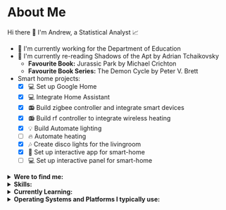 # About Me

Hi there 👋 I'm Andrew, a Statistical Analyst :chart_with_upwards_trend:

- :office: I'm currently working for the Department of Education
- :book: I'm currently re-reading Shadows of the Apt by Adrian Tchaikovsky
  - **Favourite Book:** Jurassic Park by Michael Crichton
  - **Favourite Book Series:** The Demon Cycle by Peter V. Brett
- Smart home projects:
  - [x] :computer: Set up Google Home
  - [x] :computer: Integrate Home Assistant
  - [x] :radio: Build zigbee controller and integrate smart devices
  - [x] :radio: Build rf controller to integrate wireless heating
  - [x] :bulb: Build Automate lighting
  - [ ] :fire: Automate heating
  - [x] :notes: Create disco lights for the livingroom
  - [x] :iphone: Set up interactive app for smart-home
  - [ ] :computer: Set up interactive panel for smart-home

<details>
    <summary><b>Were to find me:</b></summary><br>

[![Github](https://img.shields.io/badge/GitHub-Random483-181717?logo=github&style=plastic)](https://github.com/Random483)

[![LinkedIn](https://img.shields.io/badge/LinkedIn-Andrew-0A66C2?logo=linkedin&style=plastic)](https://www.linkedin.com/in/andrewross5/)
<!--
[![Twitter](https://img.shields.io/badge/Twitter-@Random483-1DA1F2?logo=twitter&style=plastic)](https://twitter.com/Random483)

[![Github](https://img.shields.io/badge/GitHub-Random483-green?logo=github&style=plastic)](https://github.com/Random483)
-->
</details>

<details>
    <summary><b>Skills:</b></summary><br>

[![Excel](https://img.shields.io/badge/Excel-★★★-217346?logo=microsoftexcel&style=plastic)](https://www.office.com/)

[![SQL](https://img.shields.io/badge/MS_SQL-★★★-CC2927?logo=microsoftsqlserver&style=plastic)](https://www.microsoft.com/)

[![R](https://img.shields.io/badge/R-★★★-1F65CC?logo=r&style=plastic)](https://www.r-project.org/)

[![PowerBI](https://img.shields.io/badge/PowerBI-★★☆-blue?logo=powerbi&style=plastic)](https://powerbi.microsoft.com/en-gb/)

</details>

<details>
    <summary><b>Currently Learning:</b></summary><br>

[![Python](https://img.shields.io/badge/Python-★☆☆-FFD43B?logo=python&style=plastic)](https://www.python.org/)

[![Perl](https://img.shields.io/badge/Perl-★☆☆-cyan?logo=perl&style=plastic)](https://www.perl.org/)

</details>

<details>
    <summary><b>Operating Systems and Platforms I typically use:</b></summary><br>

[![Windows](https://img.shields.io/badge/Windows-0078D6?logo=windows&style=plastic)](https://www.microsoft.com/)

[![Pop! OS](https://img.shields.io/badge/Pop!_OS-48B9C7?logo=pop!_os&style=plastic)](https://pop.system76.com/)

[![Raspberry Pi](https://img.shields.io/badge/Raspberry_Pi-A22846?logo=raspberrypi&style=plastic)](https://www.raspberrypi.org/)

[![Visual Studio Code](https://img.shields.io/badge/Visual_Studio_Code-007ACC?logo=visualstudiocode&style=plastic)](https://code.visualstudio.com/)

[![R](https://img.shields.io/badge/R_Studio-1F65CC?logo=r&style=plastic)](https://www.rstudio.com/)
</details>

<!--
**Random483/Random483** is a ✨ _special_ ✨ repository because its `README.md` (this file) appears on your GitHub profile.

Here are some ideas to get you started:

- 🔭 I’m currently working on ...
- 🌱 I’m currently learning ...
- 👯 I’m looking to collaborate on ...
- 🤔 I’m looking for help with ...
- 💬 Ask me about ...
- 📫 How to reach me: ...
- 😄 Pronouns: ...
- ⚡ Fun fact: ...
-->
